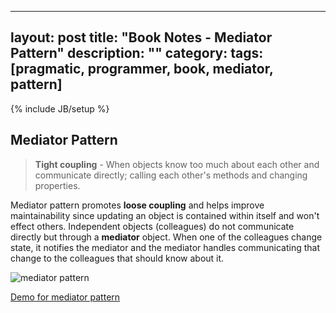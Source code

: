 -----
layout: post
title: "Book Notes - Mediator Pattern"
description: ""
category: 
tags: [pragmatic, programmer, book, mediator, pattern]
---
{% include JB/setup %}

## Mediator Pattern

> **Tight coupling** - When objects know too much about each other and communicate directly; calling each other's methods and changing properties.

Mediator pattern promotes __loose coupling__ and helps improve maintainability since updating an object is contained within itself and won't effect others. Independent objects (colleagues) do not communicate directly but through a __mediator__ object. When one of the colleagues change state, it notifies the mediator and the mediator handles communicating that change to the colleagues that should know about it.

![mediator pattern](http://content.screencast.com/users/User48/folders/Jing/media/9d0d4d3b-1f24-4879-9714-eb0b93951baf/00000033.png)

[Demo for mediator pattern](http://jspatterns.com/book/7/mediator.html)
